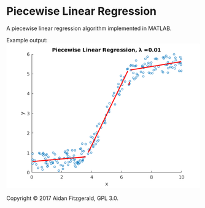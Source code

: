 # Piecewise Linear Regression

A piecewise linear regression algorithm implemented in MATLAB.

Example output:
![](sample_output.png)

Copyright &copy; 2017 Aidan Fitzgerald, GPL 3.0.
